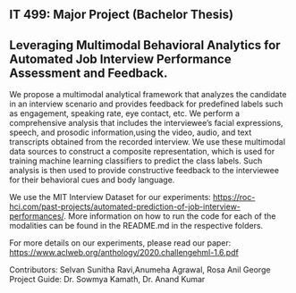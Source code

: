 ## IT 499: Major Project (Bachelor Thesis)   
## Leveraging Multimodal Behavioral Analytics for Automated Job Interview Performance Assessment and Feedback. 

We propose a multimodal analytical framework that analyzes the candidate in an interview scenario and  provides  feedback  for  predefined  labels such  as  engagement,  speaking  rate,  eye  contact,  etc.   We perform a comprehensive analysis  that  includes  the  interviewee’s  facial  expressions,  speech,  and  prosodic  information,using the video, audio, and text transcripts obtained  from  the  recorded  interview.   We  use these  multimodal  data  sources  to  construct  a composite  representation,  which  is  used  for training machine learning classifiers to predict the  class  labels.   Such  analysis  is  then  used to provide constructive feedback to the interviewee for their behavioral cues and body language.  

We use the MIT Interview Dataset for our experiments: https://roc-hci.com/past-projects/automated-prediction-of-job-interview-performances/. More information on how to run the code for each of the modalities can be found in the README.md in the respective folders.

For more details on our experiments, please read our paper: https://www.aclweb.org/anthology/2020.challengehml-1.6.pdf

Contributors: Selvan Sunitha Ravi,Anumeha Agrawal, Rosa Anil George  
Project Guide: Dr. Sowmya Kamath, Dr. Anand Kumar  
